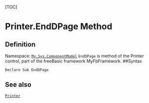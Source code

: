 [TOC]
# Printer.EndDPage Method

## Definition
Namespace: [`My.Sys.ComponentModel`](My.Sys.ComponentModel.md)
`EndDPage` is method of the Printer control, part of the freeBasic framework MyFbFramework.
##Syntax
```freeBasic
Declare Sub EndDPage
```

## See also
[`Printer`](Printer.md)
